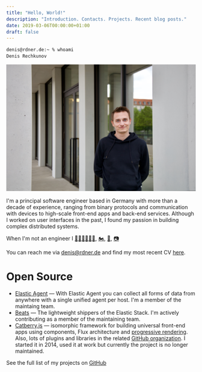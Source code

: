 ```yaml
---
title: "Hello, World!"
description: "Introduction. Contacts. Projects. Recent blog posts."
date: 2019-03-06T00:00:00+01:00
draft: false
---
```


```sh
denis@rdner.de:~ % whoami
Denis Rechkunov
```
![My photograph](picture.jpg)

I'm a principal software engineer based in Germany with more than a decade of experience, ranging from binary protocols and communication with devices to high-scale front-end apps and back-end services. Although I worked on user interfaces in the past, I found my passion in building complex distributed systems.

When I'm not an engineer I [🏊‍♂️🚴‍♂️🏃‍♂️](https://connect.garmin.com/modern/profile/ccb91222-2fcb-4ba6-87c6-efe33b58650e), [🏍](/posts/motorcycle/), [🎸](/posts/music), [📷](https://www.icloud.com/sharedalbum/#B0vJ0DiRHGvpwq9)

You can reach me via [denis@rdner.de](mailto:denis@rdner.de) and find my most recent CV [here](/cv.html).

# Open Source

* [Elastic Agent](https://github.com/elastic/elastic-agent) — With Elastic Agent you can collect all forms of data from anywhere with a single unified agent per host. I'm a member of the maintaing team.
* [Beats](https://github.com/elastic/beats) — The lightweight shippers of the Elastic Stack. I'm actively contributing as a member of the maintaining team.
* [Catberry.js](https://catberry.github.io/) — isomorphic framework for building universal front-end apps using components, Flux architecture and [progressive rendering](https://youtu.be/aRaQe9n1lPk). Also, lots of plugins and libraries in the related [GitHub organization](https://github.com/catberry). I started it in 2014, used it at work but currently the project is no longer maintained.

See the full list of my projects on [GitHub](https://github.com/rdner?tab=repositories&type=source)
